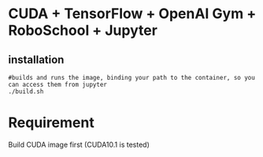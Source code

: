 # CUDA + TensorFlow + OpenAI Gym + RoboSchool + Jupyter

## installation

```
#builds and runs the image, binding your path to the container, so you can access them from jupyter
./build.sh
```

# Requirement
Build CUDA image first (CUDA10.1 is tested)
